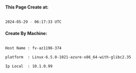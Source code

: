 
   
#### This Page Create at:

```bash

2024-05-29 - 06:17:33 UTC

```

#### Create By Machine:

```bash

Host Name : fv-az1196-374

platform  : Linux-6.5.0-1021-azure-x86_64-with-glibc2.35

Ip Local  : 10.1.0.99

```

